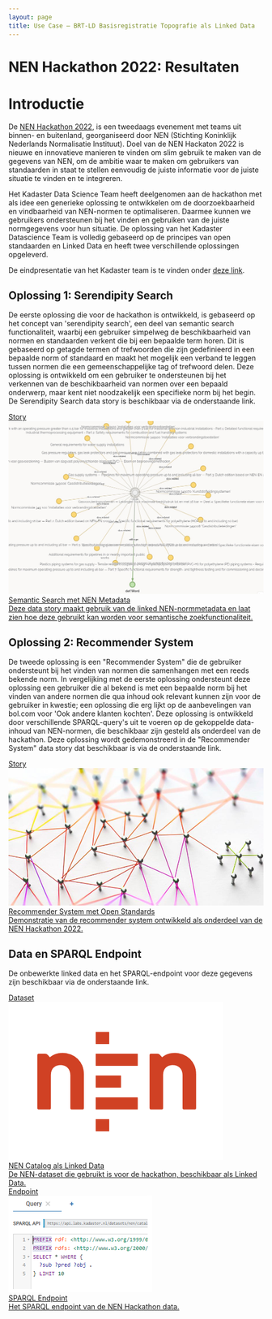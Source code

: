 ```yaml
---
layout: page
title: Use Case ― BRT-LD Basisregistratie Topografie als Linked Data
---
```


# NEN Hackathon 2022: Resultaten

# Introductie
De [NEN Hackathon 2022](https://www.nen.nl/hackathon), is een tweedaags evenement met teams uit binnen- en buitenland, georganiseerd door NEN (Stichting Koninklijk Nederlands Normalisatie Instituut). Doel van de NEN Hackaton 2022 is nieuwe en innovatieve manieren te vinden om slim gebruik te maken van de gegevens van NEN, om de ambitie waar te maken om gebruikers van standaarden in staat te stellen eenvoudig de juiste informatie voor de juiste situatie te vinden en te integreren.

Het Kadaster Data Science Team heeft deelgenomen aan de hackathon met als idee een generieke oplossing te ontwikkelen om de doorzoekbaarheid en vindbaarheid van NEN-normen te optimaliseren. Daarmee kunnen we gebruikers ondersteunen bij het vinden en gebruiken van de juiste normgegevens voor hun situatie. De oplossing van het Kadaster Datascience Team is volledig gebaseerd op de principes van open standaarden en Linked Data en heeft twee verschillende oplossingen opgeleverd.

De eindpresentatie van het Kadaster team is te vinden onder [deze link](https://docs.google.com/presentation/d/15pJ9hKdr6RZOW4lX6TLxtOti8ndvFEiIZonsboEhFeA/edit#slide=id.p1).

## Oplossing 1: Serendipity Search

De eerste oplossing die voor de hackathon is ontwikkeld, is gebaseerd op het concept van 'serendipity search', een deel van semantic search functionaliteit, waarbij een gebruiker simpelweg de beschikbaarheid van normen en standaarden verkent die bij een bepaalde term horen. Dit is gebaseerd op getagde termen of trefwoorden die zijn gedefinieerd in een bepaalde norm of standaard en maakt het mogelijk een verband te leggen tussen normen die een gemeenschappelijke tag of trefwoord delen. Deze oplossing is ontwikkeld om een gebruiker te ondersteunen bij het verkennen van de beschikbaarheid van normen over een bepaald onderwerp, maar kent niet noodzakelijk een specifieke norm bij het begin. De Serendipity Search data story is beschikbaar via de onderstaande link.

<div class="cards-wrapper">
    <a href="https://data.labs.kadaster.nl/nen/-/stories/semantic-search">
    <div class="card">
      <div class="card-type">Story</div>
      <img class="card-image" src="/innovatie/nenhackathon/afbeeldingen/nen-serendipity.jpg" alt="Network">
      <div class="card-title">Semantic Search met NEN Metadata</div>
      <div class="card-description">Deze data story maakt gebruik van de linked NEN-normmetadata en laat zien hoe deze gebruikt kan worden voor semantische zoekfunctionaliteit.</div>
    </div>
  </a>
</div>

## Oplossing 2: Recommender System

De tweede oplossing is een "Recommender System" die de gebruiker ondersteunt bij het vinden van normen die samenhangen met een reeds bekende norm. In vergelijking met de eerste oplossing ondersteunt deze oplossing een gebruiker die al bekend is met een bepaalde norm bij het vinden van andere normen die qua inhoud ook relevant kunnen zijn voor de gebruiker in kwestie; een oplossing die erg lijkt op de aanbevelingen van bol.com voor 'Ook andere klanten kochten'. Deze oplossing is ontwikkeld door verschillende SPARQL-query's uit te voeren op de gekoppelde data-inhoud van NEN-normen, die beschikbaar zijn gesteld als onderdeel van de hackathon. Deze oplossing wordt gedemonstreerd in de "Recommender System" data story dat beschikbaar is via de onderstaande link. 

<div class="cards-wrapper">
  <a href="https://data.labs.kadaster.nl/nen/-/stories/recommender-system">
    <div class="card">
      <div class="card-type">Story</div>
      <img class="card-image" src="/innovatie/nenhackathon/afbeeldingen/network.jpg" alt="NEN Serendipity Search">
      <div class="card-title">Recommender System met Open Standards</div>
      <div class="card-description">Demonstratie van de recommender system ontwikkeld als onderdeel van de NEN Hackathon 2022.</div>
    </div>
    </a>
</div>

## Data en SPARQL Endpoint

De onbewerkte linked data en het SPARQL-endpoint voor deze gegevens zijn beschikbaar via de onderstaande link.

<div class="cards-wrapper">
  <a href="https://data.labs.kadaster.nl/nen/catalog">
    <div class="card">
      <div class="card-type">Dataset</div>
      <img class="card-image" src="/innovatie/nenhackathon/nen_hackathon_2022.webp" alt="NEN logo">
      <div class="card-title">NEN Catalog als Linked Data</div>
      <div class="card-description">De NEN-dataset die gebruikt is voor de hackathon, beschikbaar als Linked Data.</div>
    </div>
  </a>
  <a href="https://data.labs.kadaster.nl/nen/catalog/sparql/default">
    <div class="card">
      <div class="card-type">Endpoint</div>
      <img class="card-image" src="/innovatie/nenhackathon/afbeeldingen/sparql-nen.png" alt="SPARQL Endpoint">
      <div class="card-title">SPARQL Endpoint</div>
      <div class="card-description">Het SPARQL endpoint van de NEN Hackathon data.</div>
    </div>
  </a>
</div>
